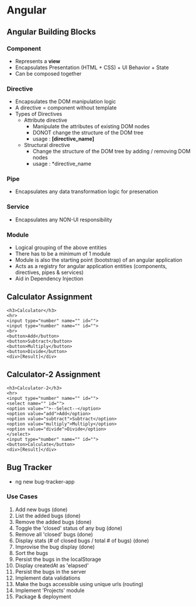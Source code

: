 # Angular #

## Angular Building Blocks ##

### Component ###
- Represents a **view**
- Encapsulates Presentation (HTML + CSS) + UI Behavior + State
- Can be composed together

### Directive ###
- Encapsulates the DOM manipulation logic
- A directive = component without template
- Types of Directives
    - Attribute directive
        - Manipulate the attributes of existing DOM nodes
        - DONOT change the structure of the DOM tree
        - usage : **[directive_name]**
    - Structural directive
        - Change the structure of the DOM tree by adding / removing DOM nodes
        - usage : *directive_name

### Pipe ###
- Encapsulates any data transformation logic for presenation

### Service ###
- Encapsulates any NON-UI responsibility

### Module ###
- Logical grouping of the above entities
- There has to be a minimum of 1 module
- Module is also the starting point (bootstrap) of an angular application
- Acts as a registry for angular application entities (components, directives, pipes & services)
- Aid in Dependency Injection

## Calculator Assignment ##
```
<h3>Calculator</h3>
<hr>
<input type="number" name="" id="">
<input type="number" name="" id="">
<br>
<button>Add</button>
<button>Subtract</button>
<button>Multiply</button>
<button>Divide</button>
<div>[Result]</div>
```

## Calculator-2 Assignment ##
```
<h3>Calculator-2</h3>
<hr>
<input type="number" name="" id="">
<select name="" id="">
<option value="">--Select--</option>
<option value="add">Add</option>
<option value="subtract">Subtract</option>
<option value="multiply">Multiply</option>
<option value="divide">Divide</option>
</select>
<input type="number" name="" id="">
<button>Calculate</button>
<div>[Result]</div>
```

## Bug Tracker ##
- ng new bug-tracker-app

### Use Cases ###
1. Add new bugs (done)
2. List the added bugs (done)
3. Remove the added bugs (done)
4. Toggle the 'closed' status of any bug (done)
5. Remove all 'closed' bugs (done)
6. Display stats (# of closed bugs / total # of bugs) (done)
7. Improvise the bug display (done)
8. Sort the bugs
9. Persist the bugs in the localStorage
10. Display createdAt as 'elapsed'
11. Persist the bugs in the server
12. Implement data validations
13. Make the bugs accessible using unique urls (routing)
14. Implement 'Projects' module
15. Package & deployment